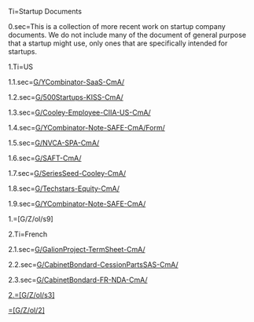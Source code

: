 Ti=Startup Documents

0.sec=This is a collection of more recent work on startup company documents.  We do not include many of the document of general purpose that a startup might use, only ones that are specifically intended for startups. 

1.Ti=US

1.1.sec=<a href="index.php?action=list&file=G/YCombinator-SaaS-CmA/">G/YCombinator-SaaS-CmA/</a>

1.2.sec=<a href="index.php?action=list&file=G/500Startups-KISS-CmA/">G/500Startups-KISS-CmA/</a>

1.3.sec=<a href="index.php?action=list&file=G/Cooley-Employee-CIIA-US-CmA/">G/Cooley-Employee-CIIA-US-CmA/</a>

1.4.sec=<a href="index.php?action=list&file=G/YCombinator-Note-SAFE-CmA/Form/">G/YCombinator-Note-SAFE-CmA/Form/</a>

1.5.sec=<a href="index.php?action=list&file=G/NVCA-SPA-CmA/">G/NVCA-SPA-CmA/</a>

1.6.sec=<a href="index.php?action=list&file=G/SAFT-CmA/">G/SAFT-CmA/</a>

1.7.sec=<a href="index.php?action=list&file=G/SeriesSeed-Cooley-CmA/">G/SeriesSeed-Cooley-CmA/</a>

1.8.sec=<a href="index.php?action=list&file=G/Techstars-Equity-CmA/">G/Techstars-Equity-CmA/</a>

1.9.sec=<a href="index.php?action=list&file=G/YCombinator-Note-SAFE-CmA/">G/YCombinator-Note-SAFE-CmA/</a>

1.=[G/Z/ol/s9]

2.Ti=French

2.1.sec=<a href="index.php?action=list&file=G/GalionProject-TermSheet-CmA/">G/GalionProject-TermSheet-CmA/</a>

2.2.sec=<a href="index.php?action=list&file=G/CabinetBondard-CessionPartsSAS-CmA/">G/CabinetBondard-CessionPartsSAS-CmA/</a>

2.3.sec=<a href="index.php?action=list&file=G/CabinetBondard-FR-NDA-CmA/">G/CabinetBondard-FR-NDA-CmA/

2.=[G/Z/ol/s3]

=[G/Z/ol/2]